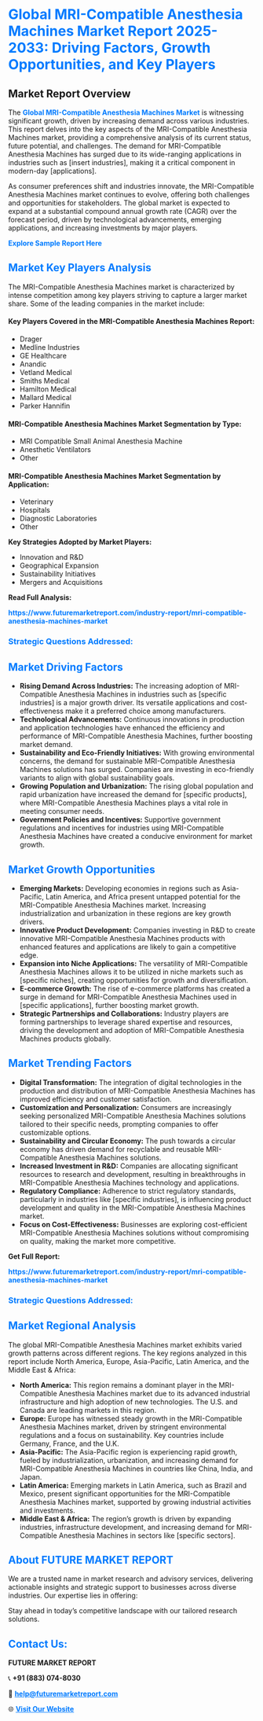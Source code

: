 <h1 style="color: #007BFF;">Global MRI-Compatible Anesthesia Machines Market Report 2025-2033: Driving Factors, Growth Opportunities, and Key Players</h1>

<section id="overview">
<h2>Market Report Overview</h2>
<p>The <a href="https://www.futuremarketreport.com/industry-report/mri-compatible-anesthesia-machines-market" style="color: #007BFF; text-decoration: none;"><strong>Global MRI-Compatible Anesthesia Machines Market</strong></a> is witnessing significant growth, driven by increasing demand across various industries. This report delves into the key aspects of the MRI-Compatible Anesthesia Machines market, providing a comprehensive analysis of its current status, future potential, and challenges. The demand for MRI-Compatible Anesthesia Machines has surged due to its wide-ranging applications in industries such as [insert industries], making it a critical component in modern-day [applications].</p>
<p>As consumer preferences shift and industries innovate, the MRI-Compatible Anesthesia Machines market continues to evolve, offering both challenges and opportunities for stakeholders. The global market is expected to expand at a substantial compound annual growth rate (CAGR) over the forecast period, driven by technological advancements, emerging applications, and increasing investments by major players.</p>
</section>

<section id="overview">
<p><a href="https://www.futuremarketreport.com/request-sample/reportId=58359" style="color: #007BFF; text-decoration: none;"><strong>Explore Sample Report Here</strong></a></p>
</section>

<section id="key-players">
<h2 style="color: #007BFF;">Market Key Players Analysis</h2>
<p>The MRI-Compatible Anesthesia Machines market is characterized by intense competition among key players striving to capture a larger market share. Some of the leading companies in the market include:</p>
<h4>Key Players Covered in the MRI-Compatible Anesthesia Machines Report:</h4>
<ul><li>Drager</li><li>Medline Industries</li><li>GE Healthcare</li><li>Anandic</li><li>Vetland Medical</li><li>Smiths Medical</li><li>Hamilton Medical</li><li>Mallard Medical</li><li>Parker Hannifin</li></ul>
<h4>MRI-Compatible Anesthesia Machines Market Segmentation by Type:</h4>
<ul><li>MRI Compatible Small Animal Anesthesia Machine</li><li>Anesthetic Ventilators</li><li>Other</li></ul>

<h4>MRI-Compatible Anesthesia Machines Market Segmentation by Application:</h4>
<ul><li>Veterinary</li><li>Hospitals</li><li>Diagnostic Laboratories</li><li>Other</li></ul>
<p><strong>Key Strategies Adopted by Market Players:</strong></p>
<ul>
<li>Innovation and R&D</li>
<li>Geographical Expansion</li>
<li>Sustainability Initiatives</li>
<li>Mergers and Acquisitions</li>
</ul>
</section>

<section>
<p><strong>Read Full Analysis: </strong></p><a href="https://www.futuremarketreport.com/industry-report/mri-compatible-anesthesia-machines-market" style="color: #007BFF; text-decoration: none;"><strong>https://www.futuremarketreport.com/industry-report/mri-compatible-anesthesia-machines-market</strong></a>
<h3 style="color: #007BFF;">Strategic Questions Addressed:</h3>
</section>

<section id="driving-factors">
<h2 style="color: #007BFF;">Market Driving Factors</h2>
<ul>
<li><strong>Rising Demand Across Industries:</strong> The increasing adoption of MRI-Compatible Anesthesia Machines in industries such as [specific industries] is a major growth driver. Its versatile applications and cost-effectiveness make it a preferred choice among manufacturers.</li>
<li><strong>Technological Advancements:</strong> Continuous innovations in production and application technologies have enhanced the efficiency and performance of MRI-Compatible Anesthesia Machines, further boosting market demand.</li>
<li><strong>Sustainability and Eco-Friendly Initiatives:</strong> With growing environmental concerns, the demand for sustainable MRI-Compatible Anesthesia Machines solutions has surged. Companies are investing in eco-friendly variants to align with global sustainability goals.</li>
<li><strong>Growing Population and Urbanization:</strong> The rising global population and rapid urbanization have increased the demand for [specific products], where MRI-Compatible Anesthesia Machines plays a vital role in meeting consumer needs.</li>
<li><strong>Government Policies and Incentives:</strong> Supportive government regulations and incentives for industries using MRI-Compatible Anesthesia Machines have created a conducive environment for market growth.</li>
</ul>
</section>

<section id="growth-opportunities">
<h2 style="color: #007BFF;">Market Growth Opportunities</h2>
<ul>
<li><strong>Emerging Markets:</strong> Developing economies in regions such as Asia-Pacific, Latin America, and Africa present untapped potential for the MRI-Compatible Anesthesia Machines market. Increasing industrialization and urbanization in these regions are key growth drivers.</li>
<li><strong>Innovative Product Development:</strong> Companies investing in R&D to create innovative MRI-Compatible Anesthesia Machines products with enhanced features and applications are likely to gain a competitive edge.</li>
<li><strong>Expansion into Niche Applications:</strong> The versatility of MRI-Compatible Anesthesia Machines allows it to be utilized in niche markets such as [specific niches], creating opportunities for growth and diversification.</li>
<li><strong>E-commerce Growth:</strong> The rise of e-commerce platforms has created a surge in demand for MRI-Compatible Anesthesia Machines used in [specific applications], further boosting market growth.</li>
<li><strong>Strategic Partnerships and Collaborations:</strong> Industry players are forming partnerships to leverage shared expertise and resources, driving the development and adoption of MRI-Compatible Anesthesia Machines products globally.</li>
</ul>
</section>

<section id="trending-factors">
<h2 style="color: #007BFF;">Market Trending Factors</h2>
<ul>
<li><strong>Digital Transformation:</strong> The integration of digital technologies in the production and distribution of MRI-Compatible Anesthesia Machines has improved efficiency and customer satisfaction.</li>
<li><strong>Customization and Personalization:</strong> Consumers are increasingly seeking personalized MRI-Compatible Anesthesia Machines solutions tailored to their specific needs, prompting companies to offer customizable options.</li>
<li><strong>Sustainability and Circular Economy:</strong> The push towards a circular economy has driven demand for recyclable and reusable MRI-Compatible Anesthesia Machines solutions.</li>
<li><strong>Increased Investment in R&D:</strong> Companies are allocating significant resources to research and development, resulting in breakthroughs in MRI-Compatible Anesthesia Machines technology and applications.</li>
<li><strong>Regulatory Compliance:</strong> Adherence to strict regulatory standards, particularly in industries like [specific industries], is influencing product development and quality in the MRI-Compatible Anesthesia Machines market.</li>
<li><strong>Focus on Cost-Effectiveness:</strong> Businesses are exploring cost-efficient MRI-Compatible Anesthesia Machines solutions without compromising on quality, making the market more competitive.</li>
</ul>
</section>

<section>
<p><strong>Get Full Report: </strong></p><a href="https://www.futuremarketreport.com/industry-report/mri-compatible-anesthesia-machines-market" style="color: #007BFF; text-decoration: none;"><strong>https://www.futuremarketreport.com/industry-report/mri-compatible-anesthesia-machines-market</strong></a>
<h3 style="color: #007BFF;">Strategic Questions Addressed:</h3>
</section>


<section id="regional-analysis">
<h2 style="color: #007BFF;">Market Regional Analysis</h2>
<p>The global MRI-Compatible Anesthesia Machines market exhibits varied growth patterns across different regions. The key regions analyzed in this report include North America, Europe, Asia-Pacific, Latin America, and the Middle East & Africa:</p>
<ul>
<li><strong>North America:</strong> This region remains a dominant player in the MRI-Compatible Anesthesia Machines market due to its advanced industrial infrastructure and high adoption of new technologies. The U.S. and Canada are leading markets in this region.</li>
<li><strong>Europe:</strong> Europe has witnessed steady growth in the MRI-Compatible Anesthesia Machines market, driven by stringent environmental regulations and a focus on sustainability. Key countries include Germany, France, and the U.K.</li>
<li><strong>Asia-Pacific:</strong> The Asia-Pacific region is experiencing rapid growth, fueled by industrialization, urbanization, and increasing demand for MRI-Compatible Anesthesia Machines in countries like China, India, and Japan.</li>
<li><strong>Latin America:</strong> Emerging markets in Latin America, such as Brazil and Mexico, present significant opportunities for the MRI-Compatible Anesthesia Machines market, supported by growing industrial activities and investments.</li>
<li><strong>Middle East & Africa:</strong> The region’s growth is driven by expanding industries, infrastructure development, and increasing demand for MRI-Compatible Anesthesia Machines in sectors like [specific sectors].</li>
</ul>
</section>

<footer>
<h2 style="color: #007BFF;">About FUTURE MARKET REPORT</h2>
<p>We are a trusted name in market research and advisory services, delivering actionable insights and strategic support to businesses across diverse industries. Our expertise lies in offering:</p>

<p>Stay ahead in today’s competitive landscape with our tailored research solutions.</p>

<h2 style="color: #007BFF;">Contact Us:</h2>
<p><strong>FUTURE MARKET REPORT</strong></p>
<p>📞 <strong>+91 (883) 074-8030</strong></p>
<p>📧 <strong><a href="mailto:help@futuremarketreport.com" style="color: #007BFF;">help@futuremarketreport.com</a></strong></p>
<p>🌐 <strong><a href="https://www.futuremarketreport.com/" style="color: #007BFF;">Visit Our Website</a></strong></p>
</footer>